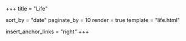 +++
title = "Life"

sort_by = "date"
paginate_by = 10
render = true
template = "life.html"

insert_anchor_links = "right"
+++

